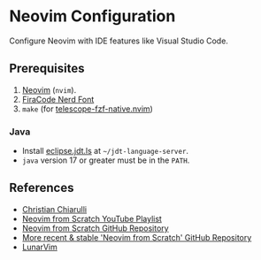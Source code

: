 # Neovim Configuration

Configure Neovim with IDE features like Visual Studio Code.

## Prerequisites

1. [Neovim](https://neovim.io/) (`nvim`).
2. [FiraCode Nerd Font](https://github.com/ryanoasis/nerd-fonts/releases/download/v2.3.3/FiraCode.zip)
3. `make` (for [telescope-fzf-native.nvim](https://github.com/nvim-telescope/telescope-fzf-native.nvim#installation))

### Java

* Install [eclipse.jdt.ls](https://github.com/eclipse/eclipse.jdt.ls#installation) at `~/jdt-language-server`.
* `java` version 17 or greater must be in the `PATH`.

## References

* [Christian Chiarulli](https://www.youtube.com/@chrisatmachine)
* [Neovim from Scratch YouTube Playlist](https://www.youtube.com/watch?v=ctH-a-1eUME&list=PLhoH5vyxr6Qq41NFL4GvhFp-WLd5xzIzZ)
* [Neovim from Scratch GitHub Repository](https://github.com/LunarVim/Neovim-from-scratch)
* [More recent & stable 'Neovim from Scratch' GitHub Repository](https://github.com/LunarVim/nvim-basic-ide)
* [LunarVim](https://github.com/LunarVim/LunarVim)

